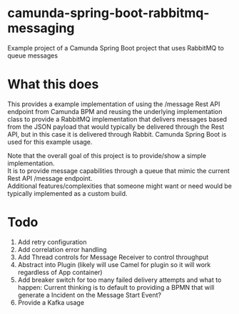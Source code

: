 # camunda-spring-boot-rabbitmq-messaging
Example project of a Camunda Spring Boot project that uses RabbitMQ to queue messages


# What this does

This provides a example implementation of using the /message Rest API endpoint from Camunda 
BPM and reusing the underlying implementation class to provide a RabbitMQ implementation 
that delivers messages based from the JSON payload that would typically be delivered 
through the Rest API, but in this case it is delivered through Rabbit.
Camunda Spring Boot is used for this example usage.

Note that the overall goal of this project is to provide/show a simple implementation.  
It is to provide message capabilities through a queue that mimic the current Rest API /message endpoint.  
Additional features/complexities that someone might want or need would be typically implemented as a custom build.

# Todo

1. Add retry configuration
1. Add correlation error handling
1. Add Thread controls for Message Receiver to control throughput
1. Abstract into Plugin (likely will use Camel for plugin so it will work regardless of App container)
1. Add breaker switch for too many failed delivery attempts and what to happen:  Current thinking is to default to providing a BPMN that will generate a Incident on the Message Start Event?
1. Provide a Kafka usage

